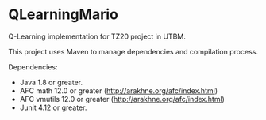 # QLearningMario

Q-Learning implementation for TZ20 project in UTBM.

This project uses Maven to manage dependencies and compilation process.

Dependencies:
  - Java 1.8 or greater.
  - AFC math 12.0 or greater (http://arakhne.org/afc/index.html)
  - AFC vmutils 12.0 or greater (http://arakhne.org/afc/index.html)
  - Junit 4.12 or greater.
